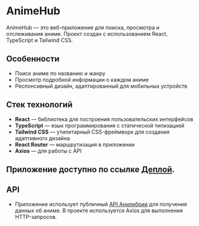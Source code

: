 # AnimeHub

AnimeHub — это веб-приложение для поиска, просмотра и отслеживания аниме. Проект создан с использованием React, TypeScript и Tailwind CSS.

## Особенности

- Поиск аниме по названию и жанру
- Просмотр подробной информации о каждом аниме
- Респонсивный дизайн, адаптированный для мобильных устройств

## Стек технологий

- **React** — библиотека для построения пользовательских интерфейсов
- **TypeScript** — язык программирования с статической типизацией
- **Tailwind CSS** — утилитарный CSS-фреймворк для создания адаптивного дизайна
- **React Router** — маршрутизация в приложении
- **Axios** — для работы с API

## Приложение доступно по ссылке [Деплой](https://denzel-voin.github.io/anihub).

## API

- Приложение использует публичный [API Анилибрии](https://github.com/anilibria/docs/blob/master/api_v3.md) для получения данных об аниме. В проекте используется Axios для выполнения HTTP-запросов.
